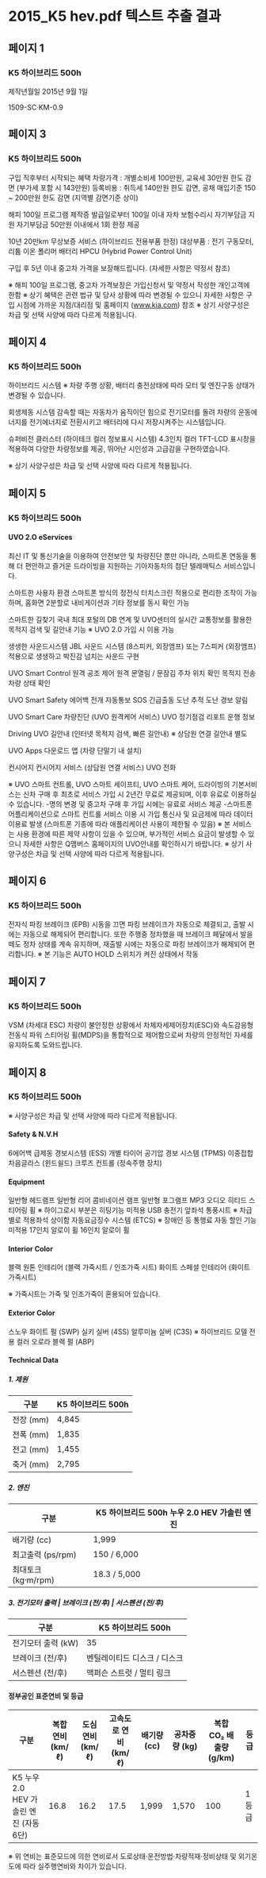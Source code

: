 # 2015_K5 hev.pdf 텍스트 추출 결과

## 페이지 1

### K5 하이브리드 500h

제작년월일
2015년 9월 1일
 
1509-SC·KM-0.9

## 페이지 3

### K5 하이브리드 500h

구입 직후부터 시작되는 혜택
차량가격 : 개별소비세 100만원, 교육세 30만원 한도 감면 (부가세 포함 시 143만원)
등록비용 : 취득세 140만원 한도 감면, 공채 매입기준 150 ~ 200만원 한도 감면 (지역별 감면기준 상이)

해피 100일 프로그램
제작증 발급일로부터 100일 이내 자차 보험수리시 자기부담금 지원
자기부담금 50만원 이내에서 1회 한정 제공

10년 20만km 무상보증 서비스 (하이브리드 전용부품 한정)
대상부품 : 전기 구동모터, 리튬 이온 폴리머 배터리 HPCU (Hybrid Power Control Unit)

구입 후 5년 이내 중고차 가격을 보장해드립니다. (자세한 사항은 약정서 참조)

※ 해피 100일 프로그램, 중고차 가격보장은 가입신청서 및 약정서 작성한 개인고객에 한함
※ 상기 혜택은 관련 법규 및 당사 상황에 따라 변경될 수 있으니 자세한 사항은 
구입 시점에 가까운 지점/대리점 및 홈페이지 (www.kia.com) 참조
※ 상기 사양구성은 차급 및 선택 사양에 따라 다르게 적용됩니다.

## 페이지 4

### K5 하이브리드 500h

하이브리드 시스템
※ 차량 주행 상황, 배터리 충전상태에 따라 모터 및 엔진구동 상태가 변경될 수 있습니다.

회생제동 시스템
감속할 때는 자동차가 움직이던 힘으로 전기모터를 돌려 차량의 운동에너지를 전기에너지로 전환시키고 배터리에 다시 저장시켜주는 시스템입니다. 

슈퍼비전 클러스터 (하이테크 컬러 정보표시 시스템)
4.3인치 컬러 TFT-LCD 표시창을 적용하여 다양한 차량정보를 제공, 뛰어난 시인성과 고급감을 구현하였습니다.

※ 상기 사양구성은 차급 및 선택 사양에 따라 다르게 적용됩니다.

## 페이지 5

### K5 하이브리드 500h

#### UVO 2.O eServices

최신 IT 및 통신기술을 이용하여 안전보안 및 차량진단 뿐만 아니라, 스마트폰 연동을 통해 더 편안하고 즐거운 드라이빙을 지원하는 기아자동차의 첨단 텔레매틱스 서비스입니다.

스마트한 사용자 환경
스마트폰 방식의 정전식 터치스크린 적용으로 편리한 조작이 가능하며, 홈화면 2분할로 내비게이션과 기타 정보를 동시 확인 가능

스마트한 길찾기
국내 최대 포털의 DB 연계 및  UVO센터의 실시간 교통정보를 활용한 목적지 검색 및 길안내 기능 ※ UVO 2.0 가입 시 이용 가능 

생생한 사운드시스템
JBL 사운드 시스템 (8스피커, 외장앰프) 또는 7스피커 (외장앰프) 적용으로 생생하고 박진감 넘치는 사운드 구현

UVO Smart Control
원격 공조 제어 
원격 문열림 / 문잠김
주차 위치 확인 
목적지 전송 
차량 상태 확인

UVO Smart Safety
에어백 전개 자동통보 
SOS 긴급출동 
도난 추적 
도난 경보 알림  

UVO Smart Care
차량진단  (UVO 원격케어 서비스)
UVO 정기점검 리포트
운행 정보 

Driving
UVO 길안내 (인터넷 목적지 검색, 빠른 길안내) 
※ 상담원 연결 길안내 별도

UVO Apps
다운로드 앱 (차량 단말기 내 설치)

컨시어지
컨시어지 서비스 (상담원 연결 서비스)
UVO 전화

※ UVO 스마트 컨트롤, UVO 스마트 세이프티, UVO 스마트 케어, 드라이빙의 기본서비스는 신차 구매 후 최초로 서비스 가입 시 2년간 무료로 제공되며, 이후 유료로 이용하실 수 있습니다.
-명의 변경 및 중고차 구매 후 가입 시에는 유료로 서비스 제공
-스마트폰 어플리케이션으로 스마트 컨트롤 서비스 이용 시 가입 통신사 및 요금제에 따라 데이터 이용료 발생 (스마트폰 기종에 따라 애플리케이션 사용이 제한될 수 있음)
※ 본 서비스는 사용 환경에 따른 제약 사항이 있을 수 있으며, 부가적인 서비스 요금이 발생할 수 있으니 자세한 사항은 Q맴버스 홈페이지의 UVO안내를 확인하시기 바랍니다. 
※ 상기 사양구성은 차급 및 선택 사양에 따라 다르게 적용됩니다.

## 페이지 6

### K5 하이브리드 500h

전자식 파킹 브레이크 (EPB)
시동을 끄면 파킹 브레이크가 자동으로 체결되고, 출발 시에는 자동으로 해제되어 편리합니다. 또한 주행중 정차했을 때 브레이크 페달에서 발을 떼도 정차 상태를 계속 유지하며, 재출발 시에는 자동으로 파킹 브레이크가 해제되어 편리합니다.
※ 본 기능은 AUTO HOLD 스위치가 켜진 상태에서 작동

## 페이지 7

### K5 하이브리드 500h

VSM (차세대 ESC) 
차량이 불안정한 상황에서 차체자세제어장치(ESC)와 속도감응형 전동식 파워 스티어링 휠(MDPS)을 통합적으로 제어함으로써 차량의 안정적인 자세를 유지하도록 도와드립니다.

## 페이지 8

### K5 하이브리드 500h

※ 사양구성은 차급 및 선택 사양에 따라 다르게 적용됩니다.

#### Safety & N.V.H

6에어백
급제동 경보시스템 (ESS)
개별 타이어 공기압 경보 시스템 (TPMS)
이중접합 차음글라스 (윈드쉴드)
크루즈 컨트롤 (정속주행 장치)

#### Equipment

일반형 헤드램프
일반형 리어 콤비네이션 램프
일반형 포그램프
MP3 오디오 
히티드 스티어링 휠 ※ 하이그로시 부분은 히팅기능 미적용
USB 충전기
앞좌석 통풍시트 ※ 차급별로 적용좌석 상이함 
자동요금징수 시스템 (ETCS)  ※ 장애인 등 통행료 자동 할인 기능 미적용
17인치 알로이 휠 
16인치 알로이 휠 

#### Interior Color

블랙 원톤 인테리어 (블랙 가죽시트 / 인조가죽 시트)
화이트 스페셜 인테리어 (화이트 가죽시트)

※ 가죽시트는 가죽 및 인조가죽이 혼용되어 있습니다.

#### Exterior Color

스노우 화이트 펄 (SWP)
실키 실버 (4SS)
알루미늄 실버 (C3S) ※ 하이브리드 모델 전용 컬러
오로라 블랙 펄 (ABP)

#### Technical Data

##### 1. 제원

| 구분       | K5 하이브리드 500h |
|------------|---------------------|
| 전장 (mm)  | 4,845               |
| 전폭 (mm)  | 1,835               |
| 전고 (mm)  | 1,455               |
| 축거 (mm)  | 2,795               |

##### 2. 엔진

| 구분                  | K5 하이브리드 500h 누우 2.0 HEV 가솔린 엔진 |
|-----------------------|----------------------------------------------|
| 배기량 (cc)           | 1,999                                        |
| 최고출력 (ps/rpm)     | 150 / 6,000                                  |
| 최대토크 (kg·m/rpm)   | 18.3 / 5,000                                 |

##### 3. 전기모터 출력 | 브레이크 (전/후) | 서스펜션 (전/후)

| 구분                  | K5 하이브리드 500h |
|-----------------------|----------------------|
| 전기모터 출력 (kW)    | 35                   |
| 브레이크 (전/후)      | 벤틸레이티드 디스크 / 디스크 |
| 서스펜션 (전/후)      | 맥퍼슨 스트럿 / 멀티 링크 |

#### 정부공인 표준연비 및 등급

| 구분                                | 복합 연비 (km/ℓ) | 도심 연비 (km/ℓ) | 고속도로 연비 (km/ℓ) | 배기량 (cc) | 공차중량 (kg) | 복합 CO₂ 배출량 (g/km) | 등급  |
|-------------------------------------|------------------|-------------------|------------------------|--------------|------------------|---------------------------|--------|
| K5 누우 2.0 HEV 가솔린 엔진 (자동 6단) | 16.8             | 16.2              | 17.5                   | 1,999        | 1,570            | 100                       | 1등급 |

※ 위 연비는 표준모드에 의한 연비로서 도로상태·운전방법·차량적재·정비상태 및 외기온도에 따라 실주행연비와 차이가 있습니다.  


